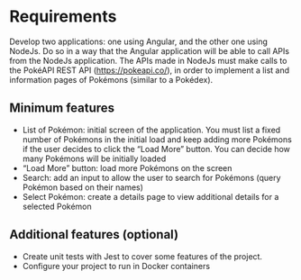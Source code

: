 # Requirements

Develop two applications: one using Angular, and the other one using NodeJs. Do so in a way that the Angular application will be able to call APIs from the NodeJs application. The APIs made in NodeJs must make calls to the PokéAPI REST API (https://pokeapi.co/), in order to implement a list and information pages of Pokémons (similar to a Pokédex).

## Minimum features

- List of Pokémon: initial screen of the application. You must list a fixed number of Pokémons in the initial load and keep adding more Pokémons if the user decides to click the “Load More” button. You can decide how many Pokémons will be initially loaded
- “Load More” button: load more Pokémons on the screen
- Search: add an input to allow the user to search for Pokémons (query
  Pokémon based on their names)
- Select Pokémon: create a details page to view additional details for a selected Pokémon

## Additional features (optional)

- Create unit tests with Jest to cover some features of the project.
- Configure your project to run in Docker containers
